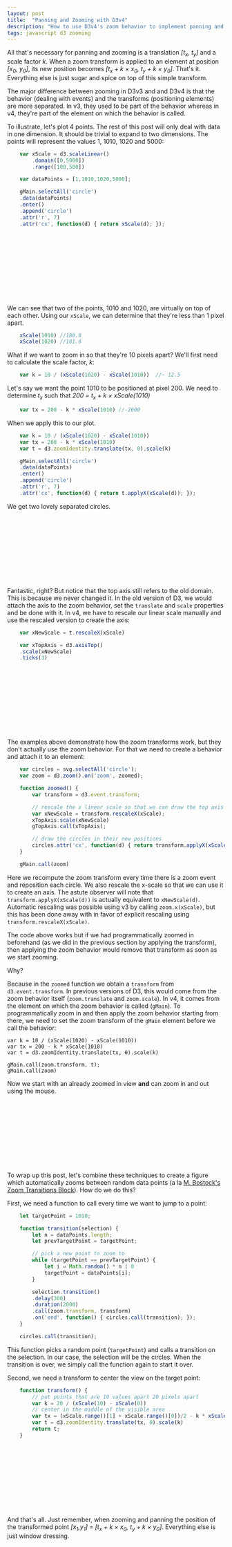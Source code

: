 ```yaml
---
layout: post
title:  "Panning and Zooming with D3v4"
description: "How to use D3v4's zoom behavior to implement panning and zooming on elements."
tags: javascript d3 zooming
---
```

<style>
path.line {
  fill: none;
  stroke: #666;
  stroke-width: 1.5px;
}

path.area {
  fill: #e7e7e7;
}

.axis {
  shape-rendering: crispEdges;
}

.x.axis line,
.x.axis path {
  fill: none;
  stroke: #000;
}

.x.axis .minor {
  stroke-opacity: .5;
}

.x.axis path {
}

.y.axis line,
.y.axis path {
  fill: none;
  stroke: #000;
}
svg text {
        font-family: sans-serif;
            font-size: 13px;
        }


circle {
    fill: transparent;
    stroke: black;
    stroke-width: 1px;
}
</style>
<script src="/js/lib/d3.v4.min.js"></script>

All that's necessary for panning and zooming is a translation
<em>[t<sub>x</sub>, t<sub>y</sub>]</em> and a scale factor <em>k</em>.  When
a zoom transform is applied to an element at position <em>[x<sub>0</sub>,
y<sub>0</sub>]</em>, its new position becomes <em>[t<sub>x</sub> + k ×
x<sub>0</sub>, t<sub>y</sub> + k × y<sub>0</sub>]</em>. That's it. Everything else
is just sugar and spice on top of this simple transform.

The major difference between zooming in D3v3 and and D3v4 is that the
behavior (dealing with events) and the transforms (positioning elements)
are more separated. In v3, they used to be part of the behavior whereas
in v4, they're part of the element on which the behavior is called.

To illustrate, let's plot 4 points. The rest of this post will only deal
with data in one dimension. It should be trivial to expand to two dimensions.
The points will represent the values 1, 1010, 1020 and 5000:


```javascript
    var xScale = d3.scaleLinear()
        .domain([0,5000])
        .range([100,500])

    var dataPoints = [1,1010,1020,5000];

    gMain.selectAll('circle')
    .data(dataPoints)
    .enter()
    .append('circle')
    .attr('r', 7)
    .attr('cx', function(d) { return xScale(d); });
```

<svg class="fig1"></svg>

<script>

function figure1() {
    var margin = {'left': -50, 'top': 80, 'bottom': 20, 'right': 20};
    var width = 500, height=50;
    var svg = d3.selectAll(".fig1")
        .attr('height', height + margin.top + margin.bottom)
        .attr('width', width + margin.left + margin.right);

    var gMain = svg.append('g')
        .attr('transform', 'translate(' + margin.left + ',' + margin.top + ')');

    var xScale = d3.scaleLinear()
        .domain([0,5000])
        .range([100,500])

    var dataPoints = [1,1010,1020,5000];

    gMain.selectAll('circle')
    .data(dataPoints)
    .enter()
    .append('circle')
    .attr('r', 7)
    .attr('cx', function(d) { return xScale(d); });

    gMain.append('text')
    .attr('x', 300)
    .attr('y', -60)
    .attr('text-anchor', 'middle')
    .text('point value');

    gMain.append('text')
    .attr('x', 300)
    .attr('y', 55)
    .attr('text-anchor', 'middle')
    .text('screen position');


    var xTopAxis = d3.axisTop()
    .scale(xScale)
    .ticks(3)

    var gTopAxis = gMain.append('g')
    .classed('x axis', true)
    .attr('transform', 'translate(0,-15)')

    var xAxis = d3.axisBottom()
    .scale(d3.scaleLinear().domain([100,500]).range([100,500]))
    .ticks(3)

    var gAxis = gMain.append('g')
    .classed('x axis', true)
    .attr('transform', 'translate(0,15)')

    gAxis.call(xAxis);
    gTopAxis.call(xTopAxis);
}
figure1();
</script>
We can see that two of the points, 1010 and 1020, are virtually on top of each other. 
Using our `xScale`, we can determine that they're less than 1 pixel apart.

```javascript
    xScale(1010) //180.8
    xScale(1020) //181.6
```

What if we want to zoom in so that they're 10 pixels apart? We'll first need to calculate the scale factor, <em>k</em>:

```javascript
    var k = 10 / (xScale(1020) - xScale(1010))  //~ 12.5 
```

Let's say we want the point 1010 to be positioned at pixel 200. We need to determine <em>t<sub>x</sub></em> such that <em>200 = t<sub>x</sub> + k × xScale(1010)</em>

```javascript
    var tx = 200 - k * xScale(1010) //-2600
```

When we apply this to our plot.

```javascript
    var k = 10 / (xScale(1020) - xScale(1010))
    var tx = 200 - k * xScale(1010)
    var t = d3.zoomIdentity.translate(tx, 0).scale(k)

    gMain.selectAll('circle')
    .data(dataPoints)
    .enter()
    .append('circle')
    .attr('r', 7)
    .attr('cx', function(d) { return t.applyX(xScale(d)); });
```

We get two lovely separated circles.

<svg class="fig2"></svg>

<script>

function fig2() {
    var margin = {'left': -50, 'top': 80, 'bottom': 20, 'right': 20};
    var width = 500, height=50;
    var svg = d3.selectAll(".fig2")
        .attr('height', height + margin.top + margin.bottom)
        .attr('width', width + margin.left + margin.right);

    var gMain = svg.append('g')
        .attr('transform', 'translate(' + margin.left + ',' + margin.top + ')');

    var xScale = d3.scaleLinear()
        .domain([0,5000])
        .range([100,500])

    var dataPoints = [1,1010,1020,5000];


    var k = 10 / (xScale(1020) - xScale(1010))
    var tx = 200 - k * xScale(1010)
    var t = d3.zoomIdentity.translate(tx, 0).scale(k)

    gMain.selectAll('circle')
    .data(dataPoints)
    .enter()
    .append('circle')
    .attr('r', 7)
    .attr('cx', function(d) { return t.applyX(xScale(d)); });

    gMain.append('text')
    .attr('x', 300)
    .attr('y', -60)
    .attr('text-anchor', 'middle')
    .text('point value');

    gMain.append('text')
    .attr('x', 300)
    .attr('y', 55)
    .attr('text-anchor', 'middle')
    .text('screen position');


    var xTopAxis = d3.axisTop()
    .scale(xScale)
    .ticks(3)

    var gTopAxis = gMain.append('g')
    .classed('x axis', true)
    .attr('transform', 'translate(0,-15)')

    var xAxis = d3.axisBottom()
    .scale(d3.scaleLinear().domain([100,500]).range([100,500]))
    .ticks(3)

    var gAxis = gMain.append('g')
    .classed('x axis', true)
    .attr('transform', 'translate(0,15)')

    gAxis.call(xAxis);
    gTopAxis.call(xTopAxis);
}
fig2();
</script>

Fantastic, right? But notice that the top axis still refers to the old domain. This is
because we never changed it. In the old version of D3, we would attach the axis to the
zoom behavior, set the `translate` and `scale` properties and be done with it. In v4,
we have to rescale our linear scale manually and use the rescaled version to create the
axis:

```javascript
    var xNewScale = t.rescaleX(xScale)

    var xTopAxis = d3.axisTop()
    .scale(xNewScale)
    .ticks(3)
```

<svg class="fig3"></svg>

<script>

function fig3() {
    var margin = {'left': -50, 'top': 80, 'bottom': 20, 'right': 20};
    var width = 500, height=50;
    var svg = d3.selectAll(".fig3")
        .attr('height', height + margin.top + margin.bottom)
        .attr('width', width + margin.left + margin.right);

    var gMain = svg.append('g')
        .attr('transform', 'translate(' + margin.left + ',' + margin.top + ')');

    var xScale = d3.scaleLinear()
        .domain([0,5000])
        .range([100,500])

    var dataPoints = [1,1010,1020,5000];


    var k = 10 / (xScale(1020) - xScale(1010))
    var tx = 200 - k * xScale(1010)
    var t = d3.zoomIdentity.translate(tx, 0).scale(k)

    var xNewScale = t.rescaleX(xScale)

    gMain.selectAll('circle')
    .data(dataPoints)
    .enter()
    .append('circle')
    .attr('r', 7)
    .attr('cx', function(d) { return t.applyX(xScale(d)); });

    gMain.append('text')
    .attr('x', 300)
    .attr('y', -60)
    .attr('text-anchor', 'middle')
    .text('point value');

    gMain.append('text')
    .attr('x', 300)
    .attr('y', 55)
    .attr('text-anchor', 'middle')
    .text('screen position');


    var xTopAxis = d3.axisTop()
    .scale(xNewScale)
    .ticks(3)

    var gTopAxis = gMain.append('g')
    .classed('x axis', true)
    .attr('transform', 'translate(0,-15)')

    var xAxis = d3.axisBottom()
    .scale(d3.scaleLinear().domain([100,500]).range([100,500]))
    .ticks(3)

    var gAxis = gMain.append('g')
    .classed('x axis', true)
    .attr('transform', 'translate(0,15)')

    gAxis.call(xAxis);
    gTopAxis.call(xTopAxis);
}
fig3();

</script>

The examples above demonstrate how the zoom transforms work, but they don't
actually use the zoom behavior. For that we need to create a behavior and
attach it to an element:

```javascript
    var circles = svg.selectAll('circle');
    var zoom = d3.zoom().on('zoom', zoomed);

    function zoomed() {
        var transform = d3.event.transform;

        // rescale the x linear scale so that we can draw the top axis
        var xNewScale = transform.rescaleX(xScale);
        xTopAxis.scale(xNewScale)
        gTopAxis.call(xTopAxis);

        // draw the circles in their new positions
        circles.attr('cx', function(d) { return transform.applyX(xScale(d)); });
    }

    gMain.call(zoom)
```

Here we recompute the zoom transform every time there is a zoom event and
reposition each circle. We also rescale the x-scale so that we can use it to
create an axis. The astute observer will note that
`transform.applyX(xScale(d))` is actually equivalent to `xNewScale(d)`.
Automatic rescaling was possible using v3 by calling `zoom.x(xScale)`, but this
has been done away with in favor of explicit rescaling using
`transform.rescaleX(xScale)`.

The code above works but if we had programmatically zoomed in beforehand (as we
did in the previous section by applying the transform), then applying the zoom
behavior would remove that transform as soon as we start zooming.

Why?

Because in the `zoomed` function we obtain a `transform` from
`d3.event.transform`.  In previous versions of D3, this would come from the
zoom behavior itself (`zoom.translate` and `zoom.scale`). In v4, it comes from
the element on which the zoom behavior is called (`gMain`). To programmatically
zoom in and then apply the zoom behavior starting from there, we need to set the
zoom transform of the `gMain` element before we call the behavior:

```javacript
var k = 10 / (xScale(1020) - xScale(1010))
var tx = 200 - k * xScale(1010)
var t = d3.zoomIdentity.translate(tx, 0).scale(k)

gMain.call(zoom.transform, t);
gMain.call(zoom)
```

Now we start with an already zoomed in view **and** can zoom in and out using the
mouse.

<svg class="fig4"></svg>

<script>

function fig4() {
    var margin = {'left': -50, 'top': 80, 'bottom': 20, 'right': 20};
    var width = 500, height=50;
    var svg = d3.selectAll(".fig4")
        .attr('height', height + margin.top + margin.bottom)
        .attr('width', width + margin.left + margin.right);

    var gMain = svg.append('g')
        .attr('transform', 'translate(' + margin.left + ',' + margin.top + ')');

    gMain.append('rect')
    .attr('x', 50)
    .attr('y', -25)
    .attr('width', width)
    .attr('height', height)
    .style('fill', 'transparent');

    var xScale = d3.scaleLinear()
        .domain([0,5000])
        .range([100,500])

    var dataPoints = [1,1010,1020,5000];


    var k = 10 / (xScale(1020) - xScale(1010))
    var tx = 200 - k * xScale(1010)
    var t = d3.zoomIdentity.translate(tx, 0).scale(k)

    var xNewScale = t.rescaleX(xScale)


    var circles = gMain.selectAll('circle')
    .data(dataPoints)
    .enter()
    .append('circle')
    .attr('r', 7)
    //.attr('cx', function(d) { return t.applyX(xScale(d)); })




    gMain.append('text')
    .attr('x', 300)
    .attr('y', -60)
    .attr('text-anchor', 'middle')
    .text('point value');

    gMain.append('text')
    .attr('x', 300)
    .attr('y', 55)
    .attr('text-anchor', 'middle')
    .text('screen position');


    var xTopAxis = d3.axisTop()
    .scale(xNewScale)
    .ticks(3)

    var gTopAxis = gMain.append('g')
    .classed('x axis', true)
    .attr('transform', 'translate(0,-15)')

    var xAxis = d3.axisBottom()
    .scale(d3.scaleLinear().domain([100,500]).range([100,500]))
    .ticks(3)

    var gAxis = gMain.append('g')
    .classed('x axis', true)
    .attr('transform', 'translate(0,15)')

    var zoom = d3.zoom().on('zoom', zoomed);
    function zoomed() {
        var transform = d3.event.transform;

        var xNewScale = transform.rescaleX(xScale);
        xTopAxis.scale(xNewScale)  
        gTopAxis.call(xTopAxis);

        circles.attr('cx', function(d) { return xNewScale(d); });
    }
    gMain.call(zoom.transform, t);
    gMain.call(zoom)

    gAxis.call(xAxis);
    gTopAxis.call(xTopAxis);
}
fig4();
</script>

To wrap up this post, let's combine these techniques to create a figure which automatically
zooms between random data points (a la [M. Bostock's Zoom Transitions Block](http://bl.ocks.org/mbostock/b783fbb2e673561d214e09c7fb5cedee)). How do we do this?

First, we need a function to call every time we want to jump to a point:

```javascript
    let targetPoint = 1010;

    function transition(selection) {
        let n = dataPoints.length;
        let prevTargetPoint = targetPoint;

        // pick a new point to zoom to
        while (targetPoint == prevTargetPoint) {
            let i = Math.random() * n | 0
            targetPoint = dataPoints[i];
        }

        selection.transition()
        .delay(300)
        .duration(2000)
        .call(zoom.transform, transform)
        .on('end', function() { circles.call(transition); });
    }

    circles.call(transition);
```

This function picks a random point (`targetPoint`) and calls a
transition on the selection. In our case, the selection will be the circles.
When the transition is over, we simply call the function again to start it
over.

Second, we need a transform to center the view on the target point:

```javascript
    function transform() {
        // put points that are 10 values apart 20 pixels apart
        var k = 20 / (xScale(10) - xScale(0))
        // center in the middle of the visible area
        var tx = (xScale.range()[1] + xScale.range()[0])/2 - k * xScale(targetPoint)
        var t = d3.zoomIdentity.translate(tx, 0).scale(k)
        return t;
    }

```

<svg class="fig5"></svg>

<script>

function fig5() {
    var margin = {'left': -50, 'top': 80, 'bottom': 20, 'right': 20};
    var width = 500, height=50;
    var svg = d3.selectAll(".fig5")
        .attr('height', height + margin.top + margin.bottom)
        .attr('width', width + margin.left + margin.right);

    var gMain = svg.append('g')
        .attr('transform', 'translate(' + margin.left + ',' + margin.top + ')');

    gMain.append('rect')
    .attr('x', 50)
    .attr('y', -25)
    .attr('width', width)
    .attr('height', height)
    .style('fill', 'transparent');

    var xScale = d3.scaleLinear()
        .domain([0,5000])
        .range([100,500])

    var dataPoints = [1,1010,1020,5000];
    var targetPoint = 1015;


    var k = 10 / (xScale(1020) - xScale(1010))
    var tx = 200 - k * xScale(1010)
    var t = d3.zoomIdentity.translate(tx, 0).scale(k)

    var xNewScale = t.rescaleX(xScale)


    var circles = gMain.selectAll('circle')
    .data(dataPoints)
    .enter()
    .append('circle')
    .attr('r', 7)
    //.attr('cx', function(d) { return t.applyX(xScale(d)); })

    gMain.append('text')
    .attr('x', 300)
    .attr('y', -60)
    .attr('text-anchor', 'middle')
    .text('point value');

    gMain.append('text')
    .attr('x', 300)
    .attr('y', 55)
    .attr('text-anchor', 'middle')
    .text('screen position');

    var xTopAxis = d3.axisTop()
    .scale(xNewScale)
    .ticks(3)

    var gTopAxis = gMain.append('g')
    .classed('x axis', true)
    .attr('transform', 'translate(0,-15)')

    var xAxis = d3.axisBottom()
    .scale(d3.scaleLinear().domain([100,500]).range([100,500]))
    .ticks(3)

    var gAxis = gMain.append('g')
    .classed('x axis', true)
    .attr('transform', 'translate(0,15)')

    var zoom = d3.zoom().on('zoom', zoomed);
    function zoomed() {
        var transform = d3.event.transform;
        var xNewScale = transform.rescaleX(xScale);

        xTopAxis.scale(xNewScale)
        gTopAxis.call(xTopAxis);
        circles.attr('cx', function(d) { return transform.applyX(xScale(d)); });
    }
    gMain.call(zoom.transform, t);
    gMain.call(zoom)

    gAxis.call(xAxis);
    gTopAxis.call(xTopAxis);

    function transform() {
        // put points that are 10 values apart 20 pixels apart
        var k = 20 / (xScale(10) - xScale(0))
        // center in the middle of the visible area
        var tx = (xScale.range()[1] + xScale.range()[0])/2 - k * xScale(targetPoint)
        var t = d3.zoomIdentity.translate(tx, 0).scale(k)
        return t;
    }

    function transition(selection) {
        let n = dataPoints.length;
        let prevTargetPoint = targetPoint;

        // pick a new point to zoom to
        while (targetPoint == prevTargetPoint) {
            let i = Math.random() * n | 0
            targetPoint = dataPoints[i];
        }

        selection.transition()
        .delay(300)
        .duration(2000)
        .call(zoom.transform, transform)
        .on('end', function() { circles.call(transition); });
    }

    circles.call(transition);
}
fig5();
</script>

And that's all. Just remember, when zooming and panning the position of the transformed point <em>[x<sub>1</sub>,y<sub>1</sub>] = [t<sub>x</sub> + k ×
x<sub>0</sub>, t<sub>y</sub> + k × y<sub>0</sub>]</em>. Everything else is just window dressing.
